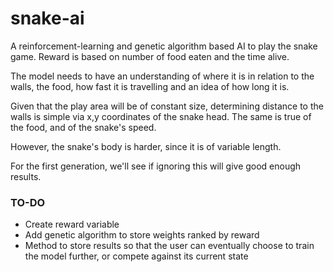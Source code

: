 # snake-ai

A reinforcement-learning and genetic algorithm based AI to play the snake game. Reward is based on number of food eaten and the time alive. 

The model needs to have an understanding of where it is in relation to the walls, the food, how fast it is travelling and an idea of how long it is.

Given that the play area will be of constant size, determining distance to the walls is simple via x,y coordinates of the snake head. The same is true of the food, and of the snake's speed.

However, the snake's body is harder, since it is of variable length.

For the first generation, we'll see if ignoring this will give good enough results.


### TO-DO ###
* Create reward variable
* Add genetic algorithm to store weights ranked by reward
* Method to store results so that the user can eventually choose to train the model further, or compete against its current state
